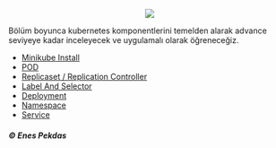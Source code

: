 
<p align="center">
  <img src="https://user-images.githubusercontent.com/38957716/136293622-baa4209c-5596-47a9-b793-8febeaa0f6d6.jpeg"/>
</p>

Bölüm boyunca kubernetes komponentlerini temelden alarak advance seviyeye kadar inceleyecek ve uygulamalı olarak öğreneceğiz.


* [Minikube Install](https://github.com/enespekdas/kubernetes/tree/master/Minikube%20Install) 
* [POD](https://github.com/enespekdas/kubernetes/tree/master/POD) 
* [Replicaset / Replication Controller](https://github.com/enespekdas/kubernetes/tree/master/Replicaset%20-%20ReplicationController)
* [Label And Selector](https://github.com/enespekdas/kubernetes/tree/master/Label%20And%20Selector) 
* [Deployment](https://github.com/enespekdas/kubernetes/tree/master/Deployment)
* [Namespace](https://github.com/enespekdas/kubernetes/tree/master/Namespace) 
* [Service](https://github.com/enespekdas/kubernetes/tree/master/Service) 

 



##### &copy; Enes Pekdas